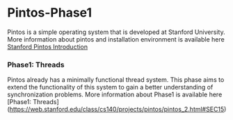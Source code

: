# Pintos-Phase1
Pintos is a simple operating system that is developed at Stanford University.  
More information about pintos and installation environment is available here [Stanford Pintos Introduction](https://web.stanford.edu/class/cs140/projects/pintos/pintos_1.html#SEC1)  

### Phase1: Threads
Pintos already has a minimally functional thread system.
This phase aims to extend the functionality of this system to gain a better understanding of synchronization problems. 
More information about Phase1 is available here [Phase1: Threads] (https://web.stanford.edu/class/cs140/projects/pintos/pintos_2.html#SEC15)
 
